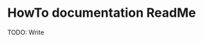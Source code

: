 # HowTo documentation ReadMe

TODO: Write

[license]: LICENSE.md "project license"
[project ReadMe]: README.md "project ReadMe"
[bin ReadMe]: bin/README.md "`bin` ReadMe"
[cfg ReadMe]: cfg/README.md "`cfg` ReadMe"
[doc ReadMe]: doc/README.md "documentation ReadMe"
[HowTo ReadMe]: doc/HowTo/README.md "HowTo ReadMe"
[sample ReadMe]: sample/README.md "`sample` ReadMe"

